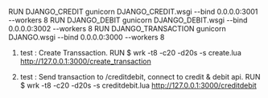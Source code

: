 RUN DJANGO_CREDIT gunicorn DJANGO_CREDIT.wsgi --bind 0.0.0.0:3001 --workers 8
RUN DJANGO_DEBIT gunicorn DJANGO_DEBIT.wsgi --bind 0.0.0.0:3002 --workers 8
RUN DJANGO_TRANSACTION gunicorn DJANGO.wsgi --bind 0.0.0.0:3000 --workers 8

1. test : Create Transsaction. RUN $ wrk -t8 -c20 -d20s -s create.lua http://127.0.0.1:3000/create_transaction

2. test : Send transaction to /creditdebit, connect to credit & debit api.
   RUN $ wrk -t8 -c20 -d20s -s creditdebit.lua http://127.0.0.1:3000/creditdebit
